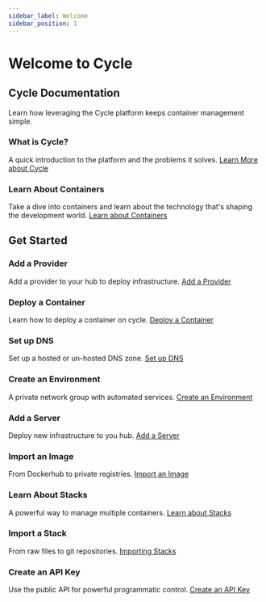 ```yaml
---
sidebar_label: Welcome
sidebar_position: 1
---
```


# Welcome to Cycle

## Cycle Documentation

Learn how leveraging the Cycle platform keeps container management simple.

### What is Cycle?

A quick introduction to the platform and the problems it solves. [Learn More about Cycle](https://www.cycle.io)

### Learn About Containers

Take a dive into containers and learn about the technology that's shaping the development world. [Learn about Containers](https://www.cycle.io)

## Get Started

### Add a Provider

Add a provider to your hub to deploy infrastructure. [Add a Provider](https://www.cycle.io)

### Deploy a Container

Learn how to deploy a container on cycle. [Deploy a Container](https://www.cycle.io)

### Set up DNS

Set up a hosted or un-hosted DNS zone. [Set up DNS](https://www.cycle.io)

### Create an Environment

A private network group with automated services. [Create an Environment](https://www.cycle.io)

### Add a Server

Deploy new infrastructure to you hub. [Add a Server](https://www.cycle.io)

### Import an Image

From Dockerhub to private registries. [Import an Image](https://www.cycle.io)

### Learn About Stacks

A powerful way to manage multiple containers. [Learn about Stacks](https://www.cycle.io)

### Import a Stack

From raw files to git repositories. [Importing Stacks](https://www.cycle.io)

### Create an API Key

Use the public API for powerful programmatic control. [Create an API Key](https://www.cycle.io)
